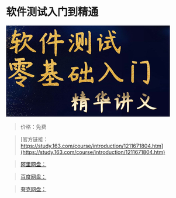 # 软件测试入门到精通

![img](../../../assets/study163/free/6fce2ce03d5344e586ade094c381b6e1.jpg)

> 价格：免费

> [官方链接：https://study.163.com/course/introduction/1211671804.htm](https://study.163.com/course/introduction/1211671804.htm)

> [阿里网盘：]()

> [百度网盘：]()

> [夸克网盘：]()
